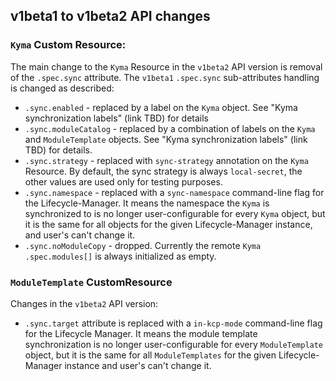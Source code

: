 ## v1beta1 to v1beta2 API changes

### `Kyma` Custom Resource:

 The main change to the `Kyma` Resource in the `v1beta2` API version is removal of the  `.spec.sync` attribute.
 The `v1beta1` `.spec.sync` sub-attributes handling is changed as described:
 
 - `.sync.enabled` - replaced by a label on the `Kyma` object. See "Kyma synchronization labels" (link TBD) for details
 - `.sync.moduleCatalog` - replaced by a combination of labels on the `Kyma` and `ModuleTemplate` objects. See "Kyma synchronization labels" (link TBD) for details.
 - `.sync.strategy` - replaced with `sync-strategy` annotation on the `Kyma` Resource.  By default, the sync strategy is always `local-secret`, the other values are used only for testing purposes.
 - `.sync.namespace` - replaced with a `sync-namespace` command-line flag for the Lifecycle-Manager. It means the namespace the `Kyma` is synchronized to is no longer user-configurable for every `Kyma` object, but it is the same for all objects for the given Lifecycle-Manager instance, and user's can't change it.
 - `.sync.noModuleCopy` - dropped. Currently the remote `Kyma` `.spec.modules[]` is always initialized as empty. 
 
 
### `ModuleTemplate` CustomResource

Changes in the `v1beta2` API version:
- `.sync.target` attribute is replaced with a `in-kcp-mode` command-line flag for the Lifecycle Manager.  It means the module template synchronization is no longer user-configurable for every `ModuleTemplate` object, but it is the same for all `ModuleTemplates` for the given Lifecycle-Manager instance and user's can't change it.


